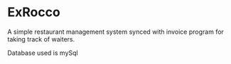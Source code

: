 # ExRocco
A simple restaurant management system synced with invoice program for taking track of waiters.

Database used is mySql
